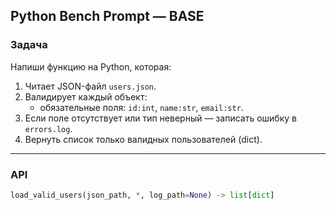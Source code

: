 ## Python Bench Prompt — BASE

### Задача
Напиши функцию на Python, которая:

1. Читает JSON-файл `users.json`.
2. Валидирует каждый объект:
   - обязательные поля: `id:int`, `name:str`, `email:str`.
3. Если поле отсутствует или тип неверный — записать ошибку в `errors.log`.
4. Вернуть список только валидных пользователей (dict).

---

### API
```python
load_valid_users(json_path, *, log_path=None) -> list[dict]